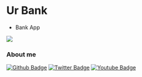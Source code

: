 # Ur Bank
- Bank App


![](https://developer.android.com/images/topic/libraries/architecture/navigation-graph_2x-callouts.png)

### About me
[![Github Badge](https://img.shields.io/badge/-Github-000?style=flat-square&logo=Github&logoColor=white&link=https://github.com/fagnerpsantos)](https://github.com/Trallerd)
[![Twitter Badge](https://img.shields.io/badge/-Twitter-1ca0f1?style=flat-square&labelColor=1ca0f1&logo=twitter&logoColor=white&link=https://twitter.com/trallerd)](https://twitter.com/trallerd)
[![Youtube Badge](https://img.shields.io/badge/-YouTube-ff0000?style=flat-square&labelColor=ff0000&logo=youtube&logoColor=white&link=https://www.youtube.com/channel/UCHmlPQF6AVr3y7fj7TE-7Hw)](https://www.youtube.com/channel/UCHmlPQF6AVr3y7fj7TE-7Hw)

